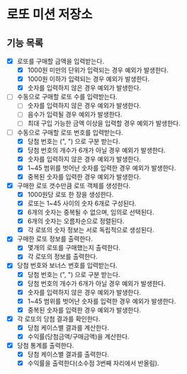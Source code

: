 # 로또 미션 저장소

## 기능 목록

- [x] 로또를 구매할 금액을 입력받는다.
    - [x] 1000원 미만의 단위가 입력되는 경우 예외가 발생한다.
    - [x] 1000원 이하가 입력되는 경우 예외가 발생한다.
    - [x] 숫자를 입력하지 않은 경우 예외가 발생한다.

- [ ] 수동으로 구매할 로또 수를 입력받는다.
    - [ ] 숫자를 입력하지 않은 경우 예외가 발생한다.
    - [ ] 음수가 입력될 경우 예외가 발생한다.
    - [ ] 최대 구입 가능한 금액 이상을 입력할 경우 예외가 발생한다.

- [ ] 수동으로 구매할 로또 번호를 입력받는다.
    - [x] 당첨 번호는 (", ") 으로 구분 받는다.
    - [x] 당첨 번호의 개수가 6개가 아닐 경우 예외가 발생한다.
    - [x] 숫자를 입력하지 않은 경우 예외가 발생한다.
    - [x] 1~45 범위를 벗어난 숫자를 입력한 경우 예외가 발생한다.
    - [x] 중복된 숫자를 입력한 경우 예외가 발생한다.

- [x] 구매한 로또 갯수만큼 로또 객체를 생성한다.
    - [x] 1000원당 로또 한 장을 생성한다.
    - [x] 로또는 1~45 사이의 숫자 6개로 구성된다.
    - [x] 6개의 숫자는 중복될 수 없으며, 임의로 선택된다.
    - [x] 6개의 숫자는 오름차순으로 정렬된다.
    - [x] 각 로또의 숫자 정보는 서로 독립적으로 생성된다.

- [x] 구매한 로또 정보를 출력한다.
    - [x] 몇개의 로또를 구매했는지 출력한다.
    - [x] 각 로또의 정보를 출력한다.

- [x] 당첨 번호와 보너스 번호를 입력받는다.
    - [x] 당첨 번호는 (", ") 으로 구분 받는다.
    - [x] 당첨 번호의 개수가 6개가 아닐 경우 예외가 발생한다.
    - [x] 숫자를 입력하지 않은 경우 예외가 발생한다.
    - [x] 1~45 범위를 벗어난 숫자를 입력한 경우 예외가 발생한다.
    - [x] 중복된 숫자를 입력한 경우 예외가 발생한다.

- [x] 각 로또의 당첨 결과를 확인한다.
    - [x] 당첨 케이스별 결과를 계산한다.
    - [x] 수익률(당첨금액/구매금액)을 계산한다.

- [x] 당첨 통계를 출력한다.
    - [x] 당첨 케이스별 결과를 출력한다.
    - [x] 수익률을 출력한다(소수점 3번째 자리에서 반올림).
